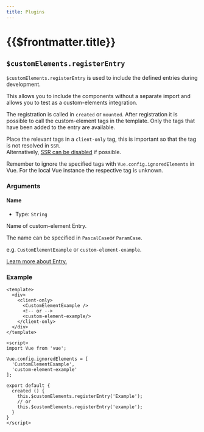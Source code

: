 ```yaml
---
title: Plugins
---
```


# {{$frontmatter.title}}

## `$customElements.registerEntry`

`$customElements.registerEntry` is used to include the defined entries during development.

This allows you to include the components without a separate import and allows you to test as a custom-elements integration.

The registration is called in `created` or `mounted`. After registration it is possible to call the custom-element tags in the template. Only the tags that have been added to the entry are available.

Place the relevant tags in a `client-only` tag, this is important so that the tag is not resolved in `SSR`.  
Alternatively, [SSR can be disabled](https://nuxtjs.org/docs/2.x/configuration-glossary/configuration-ssr) if possible.

<alert>Remember to ignore the specified tags with `Vue.config.ignoredElements` in Vue. For the local Vue instance the respective tag is unknown.</alert>

### Arguments

#### Name

- Type: `String`

Name of custom-element Entry.

The name can be specified in `PascalCase`or `ParamCase`.

e.g. `CustomElementExample` or `custom-element-example`.

[Learn more about Entry.](/v1/guide/options#entry)

### Example

```vue
<template>
  <div>
    <client-only>
      <CustomElementExample />
      <!-- or -->
      <custom-element-example/>
    </client-only>
  </div>
</template>

<script>
import Vue from 'vue';

Vue.config.ignoredElements = [
  'CustomElementExample',
  'custom-element-example'
];

export default {
  created () {
    this.$customElements.registerEntry('Example');
    // or
    this.$customElements.registerEntry('example');
  }
}
</script>
```
